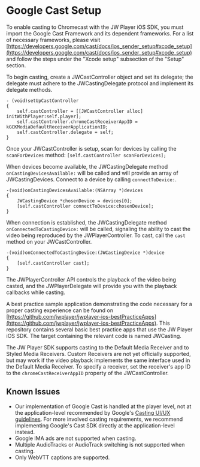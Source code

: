 # Google Cast Setup

To enable casting to Chromecast with the JW Player iOS SDK, you must import the Google Cast Framework and its dependent frameworks. For a list of necessary frameworks, please visit [https://developers.google.com/cast/docs/ios_sender_setup#xcode_setup](https://developers.google.com/cast/docs/ios_sender_setup#xcode_setup) and follow the steps under the "Xcode setup" subsection of the "Setup" section.

To begin casting, create a JWCastController object and set its delegate; the delegate must adhere to the JWCastingDelegate protocol and implement its delegate methods.

    - (void)setUpCastController
    {
        self.castController = [[JWCastController alloc] initWithPlayer:self.player];
        self.castController.chromeCastReceiverAppID = kGCKMediaDefaultReceiverApplicationID;
        self.castController.delegate = self;
    }

Once your JWCastController is setup, scan for devices by calling the `scanForDevices` method:
    `[self.castController scanForDevices];`

When devices become available, the JWCastingDelegate method `onCastingDevicesAvailable:` will be called and will provide an array of JWCastingDevices. Connect to a device by calling `connectToDevice:`.

    -(void)onCastingDevicesAvailable:(NSArray *)devices
    {
        JWCastingDevice *chosenDevice = devices[0];
        [self.castController connectToDevice:chosenDevice];
    }

When connection is established, the JWCastingDelegate method `onConnectedToCastingDevice:` will be called, signaling the ability to cast the video being reproduced by the JWPlayerController. To cast, call the `cast` method on your JWCastController.

    -(void)onConnectedToCastingDevice:(JWCastingDevice *)device
    {
        [self.castController cast];
    }

The JWPlayerController API controls the playback of the video being casted, and the JWPlayerDelegate will provide you with the playback callbacks while casting.

A best practice sample application demonstrating the code necessary for a proper casting experience can be found on [https://github.com/jwplayer/jwplayer-ios-bestPracticeApps](https://github.com/jwplayer/jwplayer-ios-bestPracticeApps). This repository contains several basic best practice apps that use the JW Player iOS SDK. The target containing the relevant code is named JWCasting. 

The JW Player SDK supports casting to the Default Media Receiver and to Styled Media Receivers. Custom Receivers are not yet officially supported, but may work if the video playback implements the same interface used in the Default Media Receiver. To specify a receiver, set the receiver's app ID to the `chromeCastReceiverAppID` property of the JWCastController.

## Known Issues
* Our implementation of Google Cast is handled at the player level, not at the application-level recommended by Google's [Casting UI/UX guidelines](https://developers.google.com/cast/docs/ux_guidelines). For more involved casting requirements, we recommend implementing Google's Cast SDK directly at the application-level instead.
* Google IMA ads are not supported when casting.
* Multiple AudioTracks or AudioTrack switching is not supported when casting.
* Only WebVTT captions are supported.
